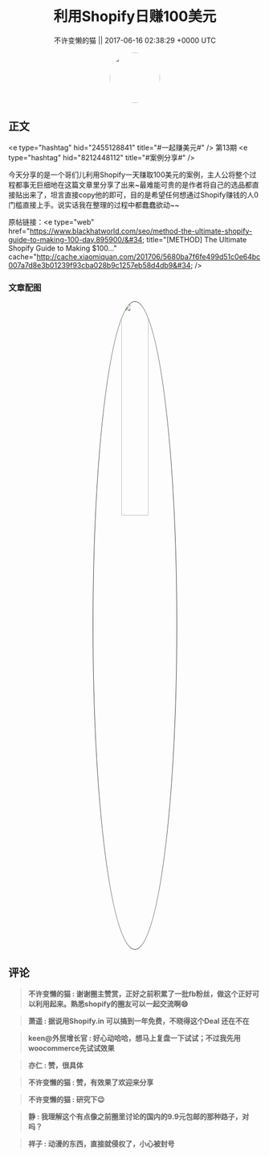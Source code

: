 <h1 align="center">利用Shopify日赚100美元</h1>




<p align="center">
    <a>不许变懒的猫 || 2017-06-16 02:38:29 &#43;0000 UTC</a>
</p>

<div align="center">
    <img src="https://images.zsxq.com/FifUgrwrlRjBklYMlIEHu1P4TYxb?e=1590940799&amp;token=kIxbL07-8jAj8w1n4s9zv64FuZZNEATmlU_Vm6zD:wBt0z7mEvMjrHLyQxIrucWWf9ic=" width="100" height="100" style="border:1px solid;border-radius:50%; color:#ffffff"/>
</div>




## 正文

<div>
&lt;e type=&#34;hashtag&#34; hid=&#34;2455128841&#34; title=&#34;#一起赚美元#&#34; /&gt;  第13期  &lt;e type=&#34;hashtag&#34; hid=&#34;8212448112&#34; title=&#34;#案例分享#&#34; /&gt;  

今天分享的是一个哥们儿利用Shopify一天赚取100美元的案例，主人公将整个过程都事无巨细地在这篇文章里分享了出来~最难能可贵的是作者将自己的选品都直接贴出来了，坦言直接copy他的即可，目的是希望任何想通过Shopify赚钱的人0门槛直接上手。说实话我在整理的过程中都蠢蠢欲动~~

原帖链接：&lt;e type=&#34;web&#34; href=&#34;https://www.blackhatworld.com/seo/method-the-ultimate-shopify-guide-to-making-100-day.895900/&#34; title=&#34;[METHOD] The Ultimate Shopify Guide to Making $100...&#34; cache=&#34;http://cache.xiaomiquan.com/201706/5680ba7f6fe499d51c0e64bc007a7d8e3b01239f93cba028b9c1257eb58d4db9&#34; /&gt;
</div>

### 文章配图

<div class="image" align="center">

<img src="https://images.zsxq.com/FvO2UUa1i55zwlGO5ht5qua_ZdW8?imageMogr2/auto-orient/thumbnail/800x/format/jpg/blur/1x0/quality/75&amp;e=1590940799&amp;token=kIxbL07-8jAj8w1n4s9zv64FuZZNEATmlU_Vm6zD:se3Den8BBnTy0H51Hs_Z555o7VM=" width="33%" height="33%" style="border:1px solid;border-radius:50%; color:#3c3f41"/>

</div>


## 评论

<div align="left">
<div>

<blockquote >
<span> <strong>不许变懒的猫 : 谢谢圈主赞赏，正好之前积累了一批fb粉丝，做这个正好可以利用起来。熟悉shopify的圈友可以一起交流啊😄 </strong></span>
</blockquote>

<blockquote >
<span> <strong>萧遥 : 据说用Shopify.in 可以搞到一年免费，不晓得这个Deal 还在不在 </strong></span>
</blockquote>

<blockquote >
<span> <strong>keen@外贸增长官 : 好心动哈哈，想马上复盘一下试试；不过我先用woocommerce先试试效果 </strong></span>
</blockquote>

<blockquote >
<span> <strong>亦仁 : 赞，很具体 </strong></span>
</blockquote>

<blockquote >
<span> <strong>不许变懒的猫 : 赞，有效果了欢迎来分享 </strong></span>
</blockquote>

<blockquote >
<span> <strong>不许变懒的猫 : 研究下😉 </strong></span>
</blockquote>

<blockquote >
<span> <strong>静 : 我理解这个有点像之前圈里讨论的国内的9.9元包邮的那种路子，对吗？ </strong></span>
</blockquote>

<blockquote >
<span> <strong>祥子 : 动漫的东西，直接就侵权了，小心被封号 </strong></span>
</blockquote>

</div>
</div>